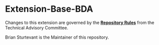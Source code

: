 # Extension-Base-BDA

Changes to this extension are governed by the [**Repository Rules**](https://sites.google.com/site/landismodel/developers) from the Technical Advisory Committee.

Brian Sturtevant is the Maintainer of this repository.
